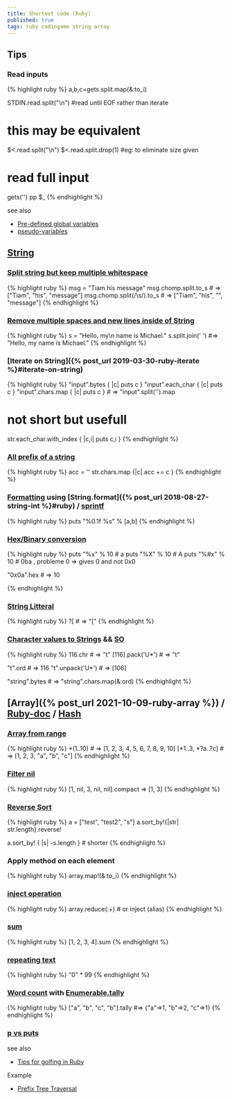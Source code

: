 ```yaml
---
title: Shortest code (Ruby)
published: true
tags: ruby codingame string array
---
```

## Tips
### Read inputs
{% highlight ruby %}
a,b,c=gets.split.map(&:to_i)

STDIN.read.split("\n") #read until EOF rather than iterate
# this may be equivalent
$<.read.split("\n")
$<.read.split.drop(1) #eg: to eliminate size given

# read full input
gets('')
pp $_
{% endhighlight %}

see also
- [Pre-defined global variables](https://rubyreferences.github.io/rubyref/language/globals.html)
- [pseudo-variables](https://www.zenspider.com/ruby/quickref.html#pseudo-variables)

## [String](https://ruby-doc.org/core-3.0.1/String.html)
### [Split string but keep multiple whitespace](https://stackoverflow.com/questions/46135748/ruby-split-string-but-keep-multiple-whitespace)
{% highlight ruby %}
msg = "Tiam his  message"
msg.chomp.split.to_s            # => ["Tiam", "his", "message"]
msg.chomp.split(/\s/).to_s		# => ["Tiam", "his", "", "message"]
{% endhighlight %}

### [Remove multiple spaces and new lines inside of String](https://stackoverflow.com/questions/7106964/remove-multiple-spaces-and-new-lines-inside-of-string)
{% highlight ruby %}
s = "Hello, my\n       name is Michael."
s.split.join(' ') #=> "Hello, my name is Michael."
{% endhighlight %}

### [Iterate on String]({% post_url 2019-03-30-ruby-iterate %}#iterate-on-string)
{% highlight ruby %}
"input".bytes     { |c| puts c }
"input".each_char { |c| puts c }
"input".chars.map { |c| puts c }	# => "input".split('').map

# not short but usefull
str.each_char.with_index { |c,i| puts c,i }
{% endhighlight %}

### [All prefix of a string](https://stackoverflow.com/a/18078171/51386)

{% highlight ruby %}
acc = ''
str.chars.map {|c| acc += c }
{% endhighlight %}

### [Formatting](https://www.rubyguides.com/2012/01/ruby-string-formatting/) using [String.format]({% post_url 2018-08-27-string-int %}#ruby) / [sprintf](https://ruby-doc.org/core-2.0.0/Kernel.html#method-i-sprintf)
{% highlight ruby %}
puts "%0.1f %s" % [a,b]
{% endhighlight %}

### [Hex/Binary conversion](https://docs.ruby-lang.org/en/3.0/String.html#method-i-hex)
{% highlight ruby %}
puts "%x" % 10 # a
puts "%X" % 10 # A
puts "%#x" % 10 # 0ba , probleme 0 => gives 0 and not 0x0

"0x0a".hex  # => 10

{% endhighlight %}

### [String Litteral](https://docs.ruby-lang.org/en/master/syntax/literals_rdoc.html#label-String+Literals)
{% highlight ruby %}
?[          # => "["
{% endhighlight %}

### [Character values to Strings](https://makandracards.com/makandra/40838-ruby-converting-utf-8-codepoints-to-characters) && [SO](https://stackoverflow.com/questions/143822/ruby-character-to-ascii-from-a-string)
{% highlight ruby %}
116.chr          # => "t"
[116].pack('U*') # => "t"

"t".ord          # => 116
"t".unpack('U*') # => [106]

"string".bytes   # =>  "string".chars.map(&:ord)
{% endhighlight %}

## [Array]({% post_url 2021-10-09-ruby-array %}) / [Ruby-doc](https://ruby-doc.org/core-3.0.1/Array.html) / [Hash](https://ruby-doc.org/core-3.1.2/Hash.html)
### [Array from range](https://stackoverflow.com/questions/191329/correct-way-to-populate-an-array-with-a-range-in-ruby/6587096#6587096)
{% highlight ruby %}
*(1..10)         # => [1, 2, 3, 4, 5, 6, 7, 8, 9, 10]
[*1..3, *?a..?c] # => [1, 2, 3, "a", "b", "c"]
{% endhighlight %}

### [Filter nil](https://stackoverflow.com/a/13485482/51386)
{% highlight ruby %}
[1, nil, 3, nil, nil].compact => [1, 3] 
{% endhighlight %}

### [Reverse Sort](https://stackoverflow.com/a/13222883/51386)
{% highlight ruby %}
a = ["test", "test2", "s"]
a.sort_by!{|str| str.length}.reverse!

a.sort_by! { |s| -s.length } # shorter
{% endhighlight %}

### Apply method on each element
{% highlight ruby %}
array.map!(&:to_i)
{% endhighlight %}

### [inject operation](https://stackoverflow.com/questions/1538789/how-to-sum-array-of-numbers-in-ruby/1538801#1538801)
{% highlight ruby %}
array.reduce(:+)		# or inject (alias)
{% endhighlight %}

### [sum](https://stackoverflow.com/questions/1538789/how-to-sum-array-of-numbers-in-ruby/1539643#1539643)
{% highlight ruby %}
[1, 2, 3, 4].sum
{% endhighlight %}

### [repeating text](https://stackoverflow.com/a/2297020/51386)
{% highlight ruby %}
"0" * 99
{% endhighlight %}

### [Word count](https://stackoverflow.com/a/56673994/51386) with [Enumerable.tally](https://ruby-doc.org/core-3.1.2/Enumerable.html#method-i-tally)
{% highlight ruby %}
["a", "b", "c", "b"].tally #=> {"a"=>1, "b"=>2, "c"=>1}
{% endhighlight %}

### [p vs puts](https://www.rubyguides.com/2018/10/puts-vs-print/)

see also
- [Tips for golfing in Ruby](https://codegolf.stackexchange.com/questions/363/tips-for-golfing-in-ruby)

Example
- [Prefix Tree Traversal](https://codegolf.stackexchange.com/questions/54733/prefix-tree-traversal)